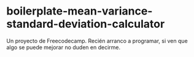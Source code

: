 # boilerplate-mean-variance-standard-deviation-calculator
Un proyecto de Freecodecamp. Recién arranco a programar, si ven que algo se puede mejorar no duden en decirme.
